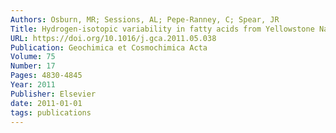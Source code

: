 ```yaml
---
Authors: Osburn, MR; Sessions, AL; Pepe-Ranney, C; Spear, JR
Title: Hydrogen-isotopic variability in fatty acids from Yellowstone National Park hot spring microbial communities
URL: https://doi.org/10.1016/j.gca.2011.05.038
Publication: Geochimica et Cosmochimica Acta
Volume: 75
Number: 17
Pages: 4830-4845
Year: 2011
Publisher: Elsevier
date: 2011-01-01
tags: publications
---
```

